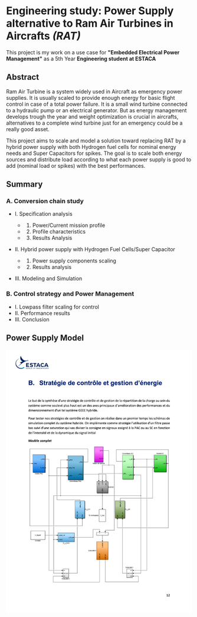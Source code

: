 # Engineering study: Power Supply alternative to Ram Air Turbines in Aircrafts *(RAT)*



This project is my work on a use case for **"Embedded Electrical Power Management"** as a 5th Year **Engineering student at ESTACA**


## Abstract

Ram Air Turbine is a system widely used in Aircraft as emergency power supplies. It is usually scaled to provide enough energy for basic flight control in case of a total power failure. It is a small wind turbine connected to a hydraulic pump or an electrical generator. But as energy management develops trough the year and weight optimization is crucial in aircrafts, alternatives to a complete wind turbine just for an emergency could be a really good asset.

This project aims to scale and model a solution toward replacing RAT by a hybrid power supply with both Hydrogen fuel cells for nominal energy needs and Super Capacitors for spikes. The goal is to scale both energy sources and distribute load according to what each power supply is good to add (nominal load or spikes) with the best performances.

## Summary

### A.    Conversion chain study

- I. Specification analysis
	- 1. Power/Current mission profile
	- 2. Profile characteristics
	- 3. Results Analysis

- II. Hybrid power supply with Hydrogen Fuel Cells/Super Capacitor
	- 1. Power supply components scaling
	- 2. Results analysis

- III. Modeling and Simulation

### B. Control strategy and Power Management
-	I. Lowpass filter scaling for control
-	II. Performance results
-	III. Conclusion

## Power Supply Model

![power supply full model](./Ressources/GEEE_Model.png)
